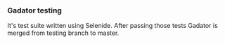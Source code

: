 ### Gadator testing

It's test suite written using Selenide. After passing those tests Gadator is merged from testing branch to master.
